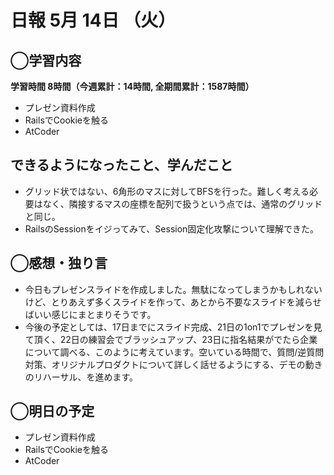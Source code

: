# 日報  5月 14日 （火）

## ◯学習内容

**学習時間  8時間（今週累計：14時間, 全期間累計：1587時間）**

- プレゼン資料作成
- RailsでCookieを触る
- AtCoder

## できるようになったこと、学んだこと

- グリッド状ではない、6角形のマスに対してBFSを行った。難しく考える必要はなく、隣接するマスの座標を配列で扱うという点では、通常のグリッドと同じ。
- RailsのSessionをイジってみて、Session固定化攻撃について理解できた。

## ◯感想・独り言

- 今日もプレゼンスライドを作成しました。無駄になってしまうかもしれないけど、とりあえず多くスライドを作って、あとから不要なスライドを減らせばいい感じにまとまりそうです。
- 今後の予定としては、17日までにスライド完成、21日の1on1でプレゼンを見て頂く、22日の練習会でブラッシュアップ、23日に指名結果がでたら企業について調べる、このように考えています。空いている時間で、質問/逆質問対策、オリジナルプロダクトについて詳しく話せるようにする、デモの動きのリハーサル、を進めます。

## ◯明日の予定

- プレゼン資料作成
- RailsでCookieを触る
- AtCoder
